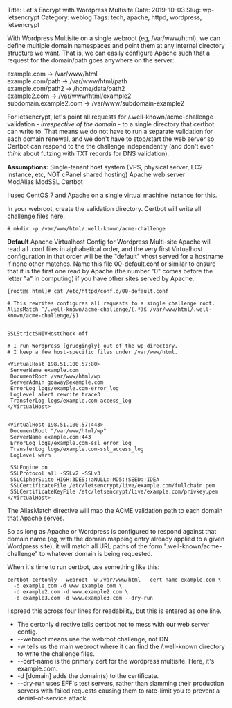 Title: Let's Encrypt with Wordpress Multisite
Date: 2019-10-03
Slug: wp-letsencrypt
Category: weblog
Tags: tech, apache, httpd, wordpress, letsencrypt


With Wordpress Multisite on a single webroot (eg, /var/www/html), we can define multiple domain namespaces and point them at any internal directory structure we want. That is, we can easily configure Apache such that a request for the domain/path goes anywhere on the server:

example.com -> /var/www/html  
example.com/path -> /var/www/html/path  
example.com/path2 -> /home/data/path2  
example2.com -> /var/www/html/example2  
subdomain.example2.com -> /var/www/subdomain-example2  

For letsencrypt, let's point all requests for /.well-known/acme-challenge validation - *irrespective of the domain* - to a single directory that certbot can write to. That means we do not have to run a separate validation for each domain renewal, and we don't have to stop/start the web server so Certbot can respond to the the challenge independently (and don't even *think* about futzing with TXT records for DNS validation).

**Assumptions:**
Single-tenant host system (VPS, physical server, EC2 instance, etc, NOT cPanel shared hosting)
Apache web server  
ModAlias
ModSSL
Certbot


I used CentOS 7 and Apache on a single virtual machine instance for this.


In your webroot, create the validation directory. Certbot will write all challenge files here.
```
# mkdir -p /var/www/html/.well-known/acme-challenge
```

**Default** Apache Virtualhost Config for Wordpress Multi-site
Apache will read all .conf files in alphabetical order, and the very first Virtualhost configuration in that order will be the "default" vhost served for a hostname if none other matches. Name this  file 00-default.conf or similar to ensure that it is the first one read by Apache (the number "0" comes before the letter "a" in computing) if you have other sites served by Apache.

```
[root@s html]# cat /etc/httpd/conf.d/00-default.conf

# This rewrites configures all requests to a single challenge root.
AliasMatch ^/.well-known/acme-challenge/(.*)$ /var/www/html/.well-known/acme-challenge/$1


SSLStrictSNIVHostCheck off

# I run Wordpress [grudgingly] out of the wp directory.
# I keep a few host-specific files under /var/www/html.

<VirtualHost 198.51.100.57:80>
 ServerName example.com
 DocumentRoot /var/www/html/wp
 ServerAdmin goaway@example.com
 ErrorLog logs/example.com-error_log
 LogLevel alert rewrite:trace3
 TransferLog logs/example.com-access_log
</VirtualHost>


<VirtualHost 198.51.100.57:443>
 DocumentRoot "/var/www/html/wp"
 ServerName example.com:443
 ErrorLog logs/example.com-ssl_error_log
 TransferLog logs/example.com-ssl_access_log
 LogLevel warn

 SSLEngine on
 SSLProtocol all -SSLv2 -SSLv3
 SSLCipherSuite HIGH:3DES:!aNULL:!MD5:!SEED:!IDEA
 SSLCertificateFile /etc/letsencrypt/live/example.com/fullchain.pem
 SSLCertificateKeyFile /etc/letsencrypt/live/example.com/privkey.pem
</VirtualHost>                                  
```

The AliasMatch directive will map the ACME validation path to each domain that Apache serves.

So as long as Apache or Wordpress is configured to respond against that domain name (eg, with the domain mapping entry already applied to a given Wordpress site), it will match all URL paths of the form ".well-known/acme-challenge" to whatever domain is being requested.

When it's time to run certbot, use something like this:
```
certbot certonly --webroot -w /var/www/html --cert-name example.com \  
  -d example.com -d www.example.com \  
  -d example2.com -d www.example2.com \  
  -d example3.com -d www.example3.com --dry-run
```

I spread this across four lines for readability, but this is entered as one line.

* The certonly directive tells certbot not to mess with our web server config.
* --webroot means use the webroot challenge, not DN
* -w tells us the main webroot where it can find the /.well-known directory to write the challenge files.
* --cert-name is the primary cert for the wordpress multisite. Here, it's example.com.
* -d [domain] adds the domain(s) to the certificate.
* --dry-run uses EFF's test servers, rather than slamming their production servers with failed requests causing them to rate-limit you to prevent a denial-of-service attack.
